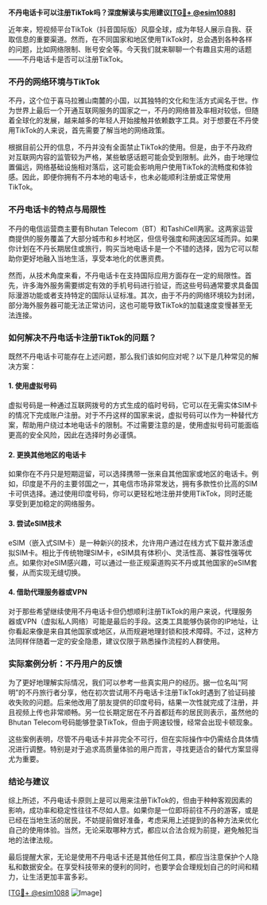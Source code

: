 **不丹电话卡可以注册TikTok吗？深度解读与实用建议[[TG💪+ @esim1088](https://t.me/s/esim1088)]**

近年来，短视频平台TikTok（抖音国际版）风靡全球，成为年轻人展示自我、获取信息的重要渠道。然而，在不同国家和地区使用TikTok时，总会遇到各种各样的问题，比如网络限制、账号安全等。今天我们就来聊聊一个有趣且实用的话题——不丹电话卡是否可以注册TikTok。

### 不丹的网络环境与TikTok

不丹，这个位于喜马拉雅山南麓的小国，以其独特的文化和生活方式闻名于世。作为世界上最后一个开通互联网服务的国家之一，不丹的网络普及率相对较低，但随着全球化的发展，越来越多的年轻人开始接触并依赖数字工具。对于想要在不丹使用TikTok的人来说，首先需要了解当地的网络政策。

根据目前公开的信息，不丹并没有全面禁止TikTok的使用。但是，由于不丹政府对互联网内容的监管较为严格，某些敏感话题可能会受到限制。此外，由于地理位置偏远，网络基础设施相对落后，这可能会影响用户使用TikTok的流畅度和体验感。因此，即便你拥有不丹本地的电话卡，也未必能顺利注册或正常使用TikTok。

### 不丹电话卡的特点与局限性

不丹的电信运营商主要有Bhutan Telecom（BT）和TashiCell两家。这两家运营商提供的服务覆盖了大部分城市和乡村地区，但信号强度和网速因区域而异。如果你计划在不丹长期居住或旅行，购买当地电话卡是一个不错的选择，因为它可以帮助你更好地融入当地生活，享受本地化的优惠资费。

然而，从技术角度来看，不丹电话卡在支持国际应用方面存在一定的局限性。首先，许多海外服务需要绑定有效的手机号码进行验证，而这些号码通常要求具备国际漫游功能或者支持特定的国际认证标准。其次，由于不丹的网络环境较为封闭，部分海外服务器可能无法正常访问，这也可能导致TikTok的加载速度变慢甚至无法连接。

### 如何解决不丹电话卡注册TikTok的问题？

既然不丹电话卡可能存在上述问题，那么我们该如何应对呢？以下是几种常见的解决方案：

#### 1. **使用虚拟号码**
   虚拟号码是一种通过互联网拨号的方式生成的临时号码，它可以在无需实体SIM卡的情况下完成账户注册。对于不丹这样的国家来说，虚拟号码可以作为一种替代方案，帮助用户绕过本地电话卡的限制。不过需要注意的是，使用虚拟号码可能面临更高的安全风险，因此在选择时务必谨慎。

#### 2. **更换其他地区的电话卡**
   如果你在不丹只是短期逗留，可以选择携带一张来自其他国家或地区的电话卡。例如，印度是不丹的主要邻国之一，其电信市场非常发达，拥有多款性价比高的SIM卡可供选择。通过使用印度号码，你可以更轻松地注册并使用TikTok，同时还能享受到更加稳定的网络服务。

#### 3. **尝试eSIM技术**
   eSIM（嵌入式SIM卡）是一种新兴的技术，允许用户通过在线方式下载并激活虚拟SIM卡。相比于传统物理SIM卡，eSIM具有体积小、灵活性高、兼容性强等优点。如果你对eSIM感兴趣，可以通过一些正规渠道购买不丹或其他国家的eSIM套餐，从而实现无缝切换。

#### 4. **借助代理服务器或VPN**
   对于那些希望继续使用不丹电话卡但仍想顺利注册TikTok的用户来说，代理服务器或VPN（虚拟私人网络）可能是最后的手段。这类工具能够伪装你的IP地址，让你看起来像是来自其他国家或地区，从而规避地理封锁和技术障碍。不过，这种方法同样伴随着一定的安全隐患，建议仅限于熟悉操作流程的人群使用。

### 实际案例分析：不丹用户的反馈

为了更好地理解实际情况，我们可以参考一些真实用户的经历。据一位名叫“阿明”的不丹旅行者分享，他在初次尝试用不丹电话卡注册TikTok时遇到了验证码接收失败的问题。后来他改用了朋友提供的印度号码，结果一次性就完成了注册，并且视频上传也非常顺畅。另一位长期定居在不丹首都廷布的居民则表示，虽然他的Bhutan Telecom号码能够登录TikTok，但由于网速较慢，经常会出现卡顿现象。

这些案例表明，尽管不丹电话卡并非完全不可行，但在实际操作中仍需结合具体情况进行调整。特别是对于追求高质量体验的用户而言，寻找更适合的替代方案显得尤为重要。

### 结论与建议

综上所述，不丹电话卡原则上是可以用来注册TikTok的，但由于种种客观因素的影响，成功率和稳定性往往不尽如人意。如果你是一位即将前往不丹的游客，或是已经在当地生活的居民，不妨提前做好准备，考虑采用上述提到的各种方法来优化自己的使用体验。当然，无论采取哪种方式，都应以合法合规为前提，避免触犯当地的法律法规。

最后提醒大家，无论是使用不丹电话卡还是其他任何工具，都应当注意保护个人隐私和数据安全。在享受科技带来的便利的同时，也要学会合理规划自己的时间和精力，让生活更加丰富多彩。

[[TG💪+ @esim1088](https://t.me/s/esim1088) ![Image](https://i.postimg.cc/4NQfJmqS/Snipaste-2025-05-13-00-14-12.png)]